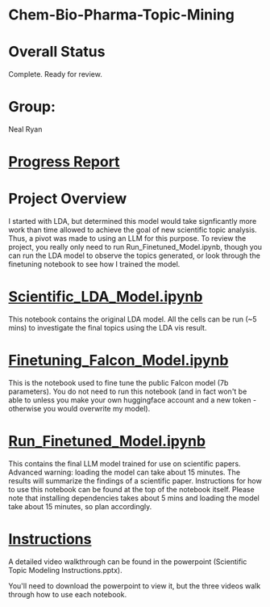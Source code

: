 # Chem-Bio-Pharma-Topic-Mining

# Overall Status
Complete. Ready for review.

# Group:
Neal Ryan

# [Progress Report](https://github.com/NealRyan/Scientific-Topic-Mining/blob/main/Data%20prep.ipynb)

# Project Overview
I started with LDA, but determined this model would take signficantly more work than time allowed to achieve the goal of new scientific topic analysis. Thus, a pivot was made to using an LLM for this purpose. To review the project, you really only need to run Run_Finetuned_Model.ipynb, though you can run the LDA model to observe the topics generated, or look through the finetuning notebook to see how I trained the model.

# [Scientific_LDA_Model.ipynb](https://github.com/NealRyan/Scientific-Topic-Mining/blob/main/Scientific_LDA_Model.ipynb) 
This notebook contains the original LDA model. All the cells can be run (~5 mins) to investigate the final topics using the LDA vis result.

# [Finetuning_Falcon_Model.ipynb](https://github.com/NealRyan/Scientific-Topic-Mining/blob/main/Finetuning_Falcon_Model.ipynb)
This is the notebook used to fine tune the public Falcon model (7b parameters). You do not need to run this notebook (and in fact won't be able to unless you make your own huggingface account and a new token - otherwise you would overwrite my model).

# [Run_Finetuned_Model.ipynb](https://github.com/NealRyan/Scientific-Topic-Mining/blob/main/Run_Finetuned_Model.ipynb) 
This contains the final LLM model trained for use on scientific papers. Advanced warning: loading the model can take about 15 minutes. The results will summarize the findings of a scientific paper. Instructions for how to use this notebook can be found at the top of the notebook itself. Please note that installing dependencies takes about 5 mins and loading the model take about 15 minutes, so plan accordingly.

# [Instructions](https://github.com/NealRyan/Scientific-Topic-Mining/blob/main/Scientific%20Topic%20Modeling%20Instructions.pptx)
A detailed video walkthrough can be found in the powerpoint (Scientific Topic Modeling Instructions.pptx).

You'll need to download the powerpoint to view it, but the three videos walk through how to use each notebook.
